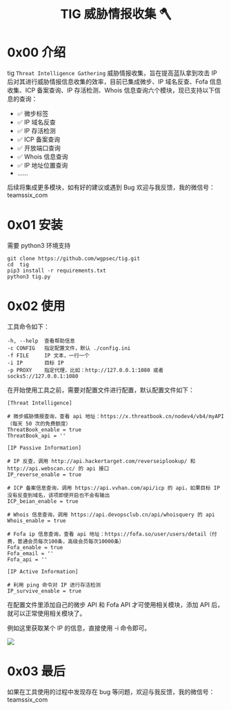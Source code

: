 <h1 align="center">TIG  威胁情报收集 🪓</h1>

# 0x00 介绍

tig `Threat Intelligence Gathering` 威胁情报收集，旨在提高蓝队拿到攻击 IP 后对其进行威胁情报信息收集的效率，目前已集成微步、IP 域名反查、Fofa 信息收集、ICP 备案查询、IP 存活检测、Whois 信息查询六个模块，现已支持以下信息的查询：

* ✅ 微步标签
* ✅ IP 域名反查
* ✅ IP 存活检测
* ✅ ICP 备案查询
* ✅ 开放端口查询
* ✅ Whois 信息查询
* ✅ IP 地址位置查询
*  ……

后续将集成更多模块，如有好的建议或遇到 Bug 欢迎与我反馈，我的微信号：teamssix_com

# 0x01 安装

需要 python3 环境支持

```
git clone https://github.com/wgpsec/tig.git
cd  tig
pip3 install -r requirements.txt
python3 tig.py
```

# 0x02 使用

工具命令如下：

```
-h, --help  查看帮助信息
-c CONFIG   指定配置文件，默认 ./config.ini
-f FILE     IP 文本，一行一个
-i IP       目标 IP
-p PROXY    指定代理，比如：http://127.0.0.1:1080 或者 socks5://127.0.0.1:1080
```

在开始使用工具之前，需要对配置文件进行配置，默认配置文件如下：

```
[Threat Intelligence]

# 微步威胁情报查询，查看 api 地址：https://x.threatbook.cn/nodev4/vb4/myAPI（每天 50 次的免费额度）
ThreatBook_enable = true
ThreatBook_api = ''

[IP Passive Information]

# IP 反查，调用 http://api.hackertarget.com/reverseiplookup/ 和 http://api.webscan.cc/ 的 api 接口
IP_reverse_enable = true

# ICP 备案信息查询，调用 https://api.vvhan.com/api/icp 的 api，如果目标 IP 没有反查到域名，该项即使开启也不会有输出
ICP_beian_enable = true

# Whois 信息查询，调用 https://api.devopsclub.cn/api/whoisquery 的 api
Whois_enable = true

# Fofa ip 信息查询，查看 api 地址：https://fofa.so/user/users/detail（付费，普通会员每次100条，高级会员每次10000条）
Fofa_enable = true
Fofa_email = ''
Fofa_api = ''

[IP Active Information]

# 利用 ping 命令对 IP 进行存活检测
IP_survive_enable = true
```

在配置文件里添加自己的微步 API 和 Fofa API 才可使用相关模块，添加 API 后，就可以正常使用相关模块了。

例如这里获取某个 IP 的信息，直接使用 -i 命令即可。

![](https://teamssix.oss-cn-hangzhou.aliyuncs.com/Snipaste_2021-03-16_16-16-36.png)

# 0x03 最后

如果在工具使用的过程中发现存在 bug 等问题，欢迎与我反馈，我的微信号：teamssix_com


